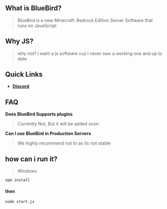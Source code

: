 ## What is BlueBird?

> BlueBird is a new Minecraft: Bedrock Edition Server Software that runs on JavaScript

## Why JS?
> why not? i want a js software cuz i never saw a working one and up to date

## Quick Links

* __[Discord](https://discord.gg/KQCYsxAD2b)__

## FAQ
**Does BlueBird Supports plugins**
> Currently Not, But it will be added soon

**Can I use BlueBird in Production Servers**
> We highly recommend not to as its not stable

## how can i run it?

>Windows
```
npm install
```
#### then
```
node start.js
```
